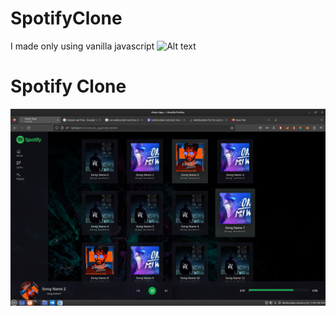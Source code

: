 # SpotifyClone
I made only using vanilla javascript
![Alt text]([https://github.com/amansinghsom/SpotifyClone/blob/master/images/Screenshot%20from%202023-01-25%2011-01-30.png] "Optional title")

<h1>Spotify Clone </h1>
<img src="https://github.com/amansinghsom/SpotifyClone/blob/master/images/Screenshot%20from%202023-01-25%2011-01-30.png" alt="Image" />
